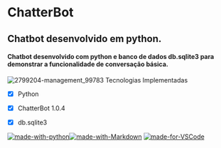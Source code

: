 # ChatterBot

## Chatbot desenvolvido em python.

#### Chatbot desenvolvido com python e banco de dados db.sqlite3 para demonstrar a funcionalidade de conversação básica.



![2799204-management_99783](https://user-images.githubusercontent.com/43080297/224517686-69c534cb-623f-44df-b9e6-4e8bdb34cace.png)
 Tecnologias Implementadas

- [x] Python
- [x] ChatterBot 1.0.4
- [x] db.sqlite3




[![made-with-python](https://img.shields.io/badge/Made%20with-Python-1f425f.svg)](https://www.python.org/)[![made-with-Markdown](https://img.shields.io/badge/Made%20with-Markdown-1f425f.svg)](http://commonmark.org)
[![made-for-VSCode](https://img.shields.io/badge/Made%20for-VSCode-1f425f.svg)](https://code.visualstudio.com/)
